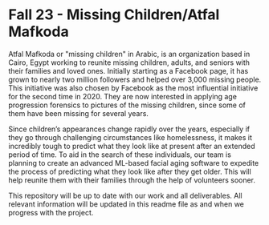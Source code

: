 #  Fall 23 - Missing Children/Atfal Mafkoda

Atfal Mafkoda or "missing children" in Arabic, is an organization based in Cairo, Egypt working to reunite missing children, adults, and seniors with their families and loved ones. Initially starting as a Facebook page, it has grown to nearly two million followers and helped over 3,000 missing people. This initiative was also chosen by Facebook as the most influential initiative for the second time in 2020. They are now interested in applying age progression forensics to pictures of the missing children, since some of them have been missing for several years. 

Since children’s appearances change rapidly over the years, especially if they go through challenging circumstances like homelessness, it makes it incredibly tough to predict what they look like at present after an extended period of time. To aid in the search of these individuals, our team is planning to create an advanced ML-based facial aging software to expedite the process of predicting what they look like after they get older. This will help reunite them with their families through the help of volunteers sooner.

This repository will be up to date with our work and all deliverables. All relevant information will be updated in this readme file as and when we progress with the project.